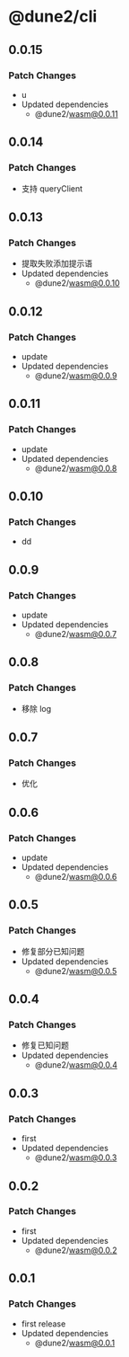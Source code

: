 # @dune2/cli

## 0.0.15

### Patch Changes

- u
- Updated dependencies
  - @dune2/wasm@0.0.11

## 0.0.14

### Patch Changes

- 支持 queryClient

## 0.0.13

### Patch Changes

- 提取失败添加提示语
- Updated dependencies
  - @dune2/wasm@0.0.10

## 0.0.12

### Patch Changes

- update
- Updated dependencies
  - @dune2/wasm@0.0.9

## 0.0.11

### Patch Changes

- update
- Updated dependencies
  - @dune2/wasm@0.0.8

## 0.0.10

### Patch Changes

- dd

## 0.0.9

### Patch Changes

- update
- Updated dependencies
  - @dune2/wasm@0.0.7

## 0.0.8

### Patch Changes

- 移除 log

## 0.0.7

### Patch Changes

- 优化

## 0.0.6

### Patch Changes

- update
- Updated dependencies
  - @dune2/wasm@0.0.6

## 0.0.5

### Patch Changes

- 修复部分已知问题
- Updated dependencies
  - @dune2/wasm@0.0.5

## 0.0.4

### Patch Changes

- 修复已知问题
- Updated dependencies
  - @dune2/wasm@0.0.4

## 0.0.3

### Patch Changes

- first
- Updated dependencies
  - @dune2/wasm@0.0.3

## 0.0.2

### Patch Changes

- first
- Updated dependencies
  - @dune2/wasm@0.0.2

## 0.0.1

### Patch Changes

- first release
- Updated dependencies
  - @dune2/wasm@0.0.1
